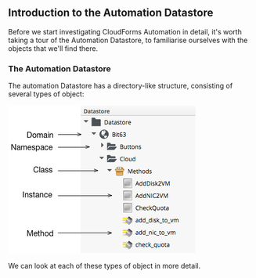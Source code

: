 ## Introduction to the Automation Datastore

Before we start investigating CloudForms Automation in detail, it's worth taking a tour of the Automation Datastore, to familiarise ourselves with the objects that we'll find there.

### The Automation Datastore

The automation Datastore has a directory-like structure, consisting of several types of object:

![Datastore](images/datastore.png)

We can look at each of these types of object in more detail.
